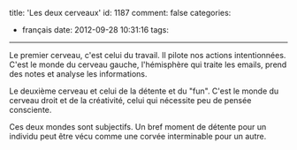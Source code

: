 title: 'Les deux cerveaux'
id: 1187
comment: false
categories:
  - français
date: 2012-09-28 10:31:16
tags:
---

Le premier cerveau, c'est celui du travail. Il pilote nos actions intentionnées. C'est le monde du cerveau gauche, l'hémisphère qui traite les emails, prend des notes et analyse les informations.

Le deuxième cerveau et celui de la détente et du "fun". C'est le monde du cerveau droit et de la créativité, celui qui nécessite peu de pensée consciente.

Ces deux mondes sont subjectifs. Un bref moment de détente pour un individu peut être vécu comme une corvée interminable pour un autre.